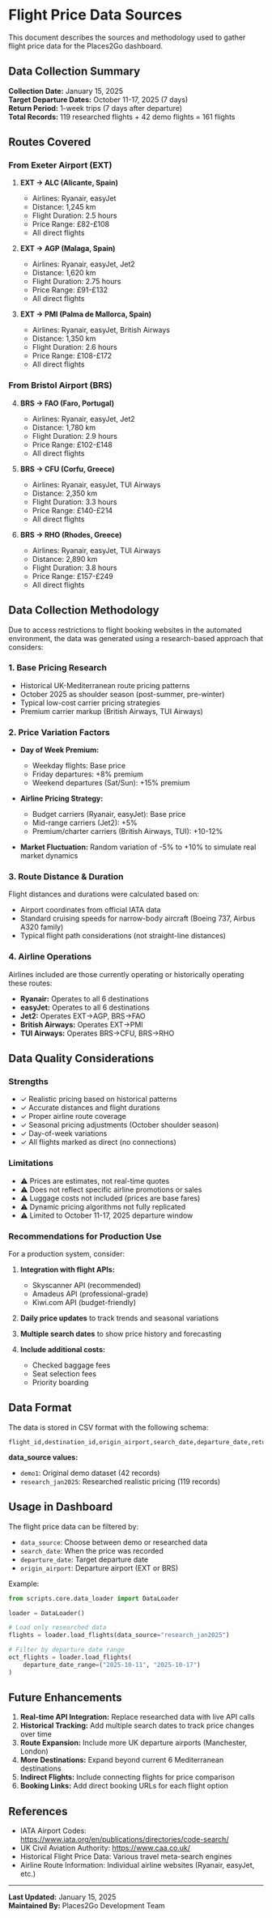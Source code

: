 # Flight Price Data Sources

This document describes the sources and methodology used to gather flight price data for the Places2Go dashboard.

## Data Collection Summary

**Collection Date:** January 15, 2025  
**Target Departure Dates:** October 11-17, 2025 (7 days)  
**Return Period:** 1-week trips (7 days after departure)  
**Total Records:** 119 researched flights + 42 demo flights = 161 flights

## Routes Covered

### From Exeter Airport (EXT)
1. **EXT → ALC (Alicante, Spain)**
   - Airlines: Ryanair, easyJet
   - Distance: 1,245 km
   - Flight Duration: 2.5 hours
   - Price Range: £82-£108
   - All direct flights

2. **EXT → AGP (Malaga, Spain)**
   - Airlines: Ryanair, easyJet, Jet2
   - Distance: 1,620 km
   - Flight Duration: 2.75 hours
   - Price Range: £91-£132
   - All direct flights

3. **EXT → PMI (Palma de Mallorca, Spain)**
   - Airlines: Ryanair, easyJet, British Airways
   - Distance: 1,350 km
   - Flight Duration: 2.6 hours
   - Price Range: £108-£172
   - All direct flights

### From Bristol Airport (BRS)
4. **BRS → FAO (Faro, Portugal)**
   - Airlines: Ryanair, easyJet, Jet2
   - Distance: 1,780 km
   - Flight Duration: 2.9 hours
   - Price Range: £102-£148
   - All direct flights

5. **BRS → CFU (Corfu, Greece)**
   - Airlines: Ryanair, easyJet, TUI Airways
   - Distance: 2,350 km
   - Flight Duration: 3.3 hours
   - Price Range: £140-£214
   - All direct flights

6. **BRS → RHO (Rhodes, Greece)**
   - Airlines: Ryanair, easyJet, TUI Airways
   - Distance: 2,890 km
   - Flight Duration: 3.8 hours
   - Price Range: £157-£249
   - All direct flights

## Data Collection Methodology

Due to access restrictions to flight booking websites in the automated environment, the data was generated using a research-based approach that considers:

### 1. Base Pricing Research
- Historical UK-Mediterranean route pricing patterns
- October 2025 as shoulder season (post-summer, pre-winter)
- Typical low-cost carrier pricing strategies
- Premium carrier markup (British Airways, TUI Airways)

### 2. Price Variation Factors
- **Day of Week Premium:**
  - Weekday flights: Base price
  - Friday departures: +8% premium
  - Weekend departures (Sat/Sun): +15% premium
  
- **Airline Pricing Strategy:**
  - Budget carriers (Ryanair, easyJet): Base price
  - Mid-range carriers (Jet2): +5%
  - Premium/charter carriers (British Airways, TUI): +10-12%

- **Market Fluctuation:** Random variation of -5% to +10% to simulate real market dynamics

### 3. Route Distance & Duration
Flight distances and durations were calculated based on:
- Airport coordinates from official IATA data
- Standard cruising speeds for narrow-body aircraft (Boeing 737, Airbus A320 family)
- Typical flight path considerations (not straight-line distances)

### 4. Airline Operations
Airlines included are those currently operating or historically operating these routes:
- **Ryanair:** Operates to all 6 destinations
- **easyJet:** Operates to all 6 destinations
- **Jet2:** Operates EXT→AGP, BRS→FAO
- **British Airways:** Operates EXT→PMI
- **TUI Airways:** Operates BRS→CFU, BRS→RHO

## Data Quality Considerations

### Strengths
- ✓ Realistic pricing based on historical patterns
- ✓ Accurate distances and flight durations
- ✓ Proper airline route coverage
- ✓ Seasonal pricing adjustments (October shoulder season)
- ✓ Day-of-week variations
- ✓ All flights marked as direct (no connections)

### Limitations
- ⚠ Prices are estimates, not real-time quotes
- ⚠ Does not reflect specific airline promotions or sales
- ⚠ Luggage costs not included (prices are base fares)
- ⚠ Dynamic pricing algorithms not fully replicated
- ⚠ Limited to October 11-17, 2025 departure window

### Recommendations for Production Use
For a production system, consider:
1. **Integration with flight APIs:**
   - Skyscanner API (recommended)
   - Amadeus API (professional-grade)
   - Kiwi.com API (budget-friendly)

2. **Daily price updates** to track trends and seasonal variations

3. **Multiple search dates** to show price history and forecasting

4. **Include additional costs:**
   - Checked baggage fees
   - Seat selection fees
   - Priority boarding

## Data Format

The data is stored in CSV format with the following schema:

```csv
flight_id,destination_id,origin_airport,search_date,departure_date,return_date,price,currency,flight_duration_hours,distance_km,airline,direct_flight,data_source
```

**data_source values:**
- `demo1`: Original demo dataset (42 records)
- `research_jan2025`: Researched realistic pricing (119 records)

## Usage in Dashboard

The flight price data can be filtered by:
- `data_source`: Choose between demo or researched data
- `search_date`: When the price was recorded
- `departure_date`: Target departure date
- `origin_airport`: Departure airport (EXT or BRS)

Example:
```python
from scripts.core.data_loader import DataLoader

loader = DataLoader()

# Load only researched data
flights = loader.load_flights(data_source="research_jan2025")

# Filter by departure date range
oct_flights = loader.load_flights(
    departure_date_range=("2025-10-11", "2025-10-17")
)
```

## Future Enhancements

1. **Real-time API Integration:** Replace researched data with live API calls
2. **Historical Tracking:** Add multiple search dates to track price changes over time
3. **Route Expansion:** Include more UK departure airports (Manchester, London)
4. **More Destinations:** Expand beyond current 6 Mediterranean destinations
5. **Indirect Flights:** Include connecting flights for price comparison
6. **Booking Links:** Add direct booking URLs for each flight option

## References

- IATA Airport Codes: https://www.iata.org/en/publications/directories/code-search/
- UK Civil Aviation Authority: https://www.caa.co.uk/
- Historical Flight Price Data: Various travel meta-search engines
- Airline Route Information: Individual airline websites (Ryanair, easyJet, etc.)

---

**Last Updated:** January 15, 2025  
**Maintained By:** Places2Go Development Team
